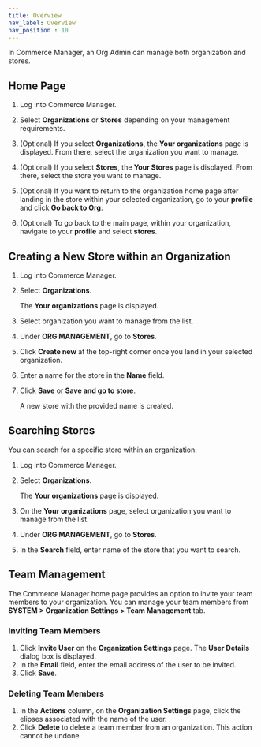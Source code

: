 ```yaml
---
title: Overview
nav_label: Overview
nav_position : 10
---
```


In Commerce Manager, an Org Admin can manage both organization and stores.

## Home Page

1. Log into Commerce Manager.
1. Select **Organizations** or **Stores** depending on your management requirements.   
1. (Optional) If you select **Organizations**, the **Your organizations** page is displayed. From there, select the organization you want to manage.
1. (Optional) If you select **Stores**, the **Your Stores** page is displayed. From there, select the store you want to manage.
1. (Optional) If you want to return to the organization home page after landing in the store within your selected organization, go to your **profile** and click **Go back to Org**.

1. (Optional) To go back to the main page, within your organization, navigate to your **profile** and select **stores**.

## Creating a New Store within an Organization

1. Log into Commerce Manager.
1. Select **Organizations**.
    
    The **Your organizations** page is displayed.
1. Select organization you want to manage from the list.
1. Under **ORG MANAGEMENT**, go to **Stores**.
1. Click **Create new** at the top-right corner once you land in your selected organization.
1. Enter a name for the store in the **Name** field.
1. Click **Save** or **Save and go to store**.

    A new store with the provided name is created.

## Searching Stores

You can search for a specific store within an organization.

1. Log into Commerce Manager.
1. Select **Organizations**.
    
    The **Your organizations** page is displayed.
1. On the **Your organizations** page, select organization you want to manage from the list.
1. Under **ORG MANAGEMENT**, go to **Stores**. 
1. In the **Search** field, enter name of the store that you want to search.

## Team Management 

The Commerce Manager home page provides an option to invite your team members to your organization. You can manage your team members from **SYSTEM > Organization Settings > Team Management** tab.

### Inviting Team Members

1. Click **Invite User** on the **Organization Settings** page. The **User Details** dialog box is displayed.
1. In the **Email** field, enter the email address of the user to be invited.
1. Click **Save**.

### Deleting Team Members

1. In the **Actions** column, on the **Organization Settings** page, click the elipses associated with the name of the user.
1. Click **Delete** to delete a team member from an organization. This action cannot be undone.